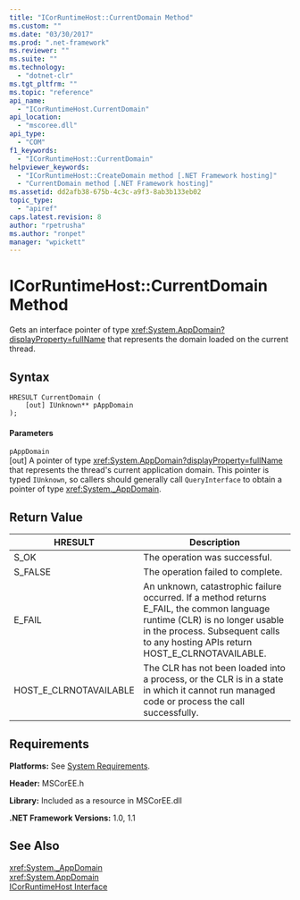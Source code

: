 ```yaml
---
title: "ICorRuntimeHost::CurrentDomain Method"
ms.custom: ""
ms.date: "03/30/2017"
ms.prod: ".net-framework"
ms.reviewer: ""
ms.suite: ""
ms.technology: 
  - "dotnet-clr"
ms.tgt_pltfrm: ""
ms.topic: "reference"
api_name: 
  - "ICorRuntimeHost.CurrentDomain"
api_location: 
  - "mscoree.dll"
api_type: 
  - "COM"
f1_keywords: 
  - "ICorRuntimeHost::CurrentDomain"
helpviewer_keywords: 
  - "ICorRuntimeHost::CreateDomain method [.NET Framework hosting]"
  - "CurrentDomain method [.NET Framework hosting]"
ms.assetid: dd2afb38-675b-4c3c-a9f3-8ab3b133eb02
topic_type: 
  - "apiref"
caps.latest.revision: 8
author: "rpetrusha"
ms.author: "ronpet"
manager: "wpickett"
---
```

# ICorRuntimeHost::CurrentDomain Method
Gets an interface pointer of type <xref:System.AppDomain?displayProperty=fullName> that represents the domain loaded on the current thread.  
  
## Syntax  
  
```  
HRESULT CurrentDomain (  
    [out] IUnknown** pAppDomain  
);  
```  
  
#### Parameters  
 `pAppDomain`  
 [out] A pointer of type <xref:System.AppDomain?displayProperty=fullName> that represents the thread's current application domain. This pointer is typed `IUnknown`, so callers should generally call `QueryInterface` to obtain a pointer of type <xref:System._AppDomain>.  
  
## Return Value  
  
|HRESULT|Description|  
|-------------|-----------------|  
|S_OK|The operation was successful.|  
|S_FALSE|The operation failed to complete.|  
|E_FAIL|An unknown, catastrophic failure occurred. If a method returns E_FAIL, the common language runtime (CLR) is no longer usable in the process. Subsequent calls to any hosting APIs return HOST_E_CLRNOTAVAILABLE.|  
|HOST_E_CLRNOTAVAILABLE|The CLR has not been loaded into a process, or the CLR is in a state in which it cannot run managed code or process the call successfully.|  
  
## Requirements  
 **Platforms:** See [System Requirements](../../../../docs/framework/get-started/system-requirements.md).  
  
 **Header:** MSCorEE.h  
  
 **Library:** Included as a resource in MSCorEE.dll  
  
 **.NET Framework Versions:** 1.0, 1.1  
  
## See Also  
 <xref:System._AppDomain>   
 <xref:System.AppDomain>   
 [ICorRuntimeHost Interface](../../../../docs/framework/unmanaged-api/hosting/icorruntimehost-interface.md)
